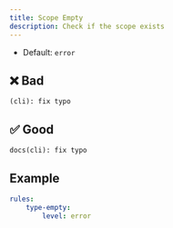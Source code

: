 ```yaml
---
title: Scope Empty
description: Check if the scope exists
---
```


* Default: `error`

## ❌ Bad

```console
(cli): fix typo
```

## ✅ Good

```console
docs(cli): fix typo
```

## Example

```yaml
rules:
    type-empty:
        level: error
```
